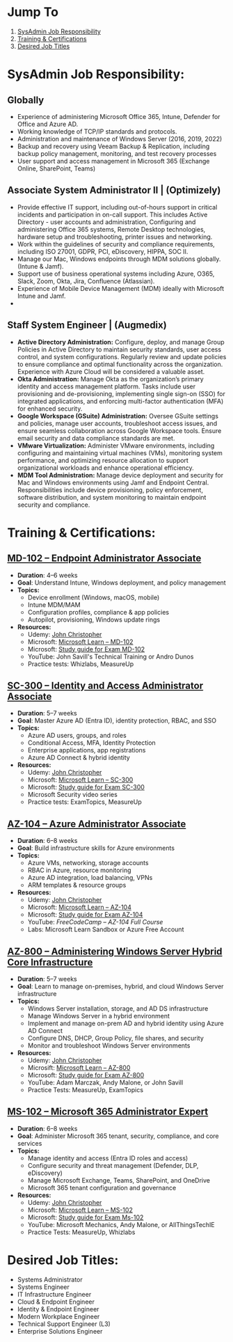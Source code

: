 # Jump To 
1. [SysAdmin Job Responsibility](#sysadmin_job_responsibility)
2. [Training & Certifications](#training_&_certifications)
3. [Desired Job Titles](#desired_job_titles)

# SysAdmin Job Responsibility: <a name="sysadmin_job_responsibility"></a>

## Globally

* Experience of administering Microsoft Office 365, Intune, Defender for Office and Azure AD.  
* Working knowledge of TCP/IP standards and protocols.  
* Administration and maintenance of Windows Server (2016, 2019, 2022\)  
* Backup and recovery using Veeam Backup & Replication, including backup policy management, monitoring, and test recovery processes  
* User support and access management in Microsoft 365 (Exchange Online, SharePoint, Teams)

##  Associate System Administrator II | (Optimizely)

* Provide effective IT support, including out-of-hours support in critical incidents and participation in on-call support. This includes Active Directory \- user accounts and administration, Configuring and administering Office 365 systems, Remote Desktop technologies, hardware setup and troubleshooting, printer issues and networking.  
* Work within the guidelines of security and compliance requirements, including ISO 27001, GDPR, PCI, eDiscovery, HIPPA, SOC II.  
* Manage our Mac, Windows endpoints through MDM solutions globally. (Intune & Jamf).  
* Support use of business operational systems including Azure, O365, Slack, Zoom, Okta, Jira, Confluence (Atlassian).  
* Experience of Mobile Device Management (MDM) ideally with Microsoft Intune and Jamf.  
* 

## Staff System Engineer |  (Augmedix)

* **Active Directory Administration:** Configure, deploy, and manage Group Policies in Active Directory to maintain security standards, user access control, and system configurations. Regularly review and update policies to ensure compliance and optimal functionality across the organization. Experience with Azure Cloud will be considered a valuable asset.  
* **Okta Administration:** Manage Okta as the organization’s primary identity and access management platform. Tasks include user provisioning and de-provisioning, implementing single sign-on (SSO) for integrated applications, and enforcing multi-factor authentication (MFA) for enhanced security.  
* **Google Workspace (GSuite) Administration:** Oversee GSuite settings and policies, manage user accounts, troubleshoot access issues, and ensure seamless collaboration across Google Workspace tools. Ensure email security and data compliance standards are met.  
* **VMware Virtualization:** Administer VMware environments, including configuring and maintaining virtual machines (VMs), monitoring system performance, and optimizing resource allocation to support organizational workloads and enhance operational efficiency.  
* **MDM Tool Administration:** Manage device deployment and security for Mac and Windows environments using Jamf and Endpoint Central. Responsibilities include device provisioning, policy enforcement, software distribution, and system monitoring to maintain endpoint security and compliance.

#  Training & Certifications: <a name="training_&_certifications"></a>

## [MD-102 – Endpoint Administrator Associate](https://github.com/Amir-Ahammed/MD-102-Endpoint-Administrator-Associate)  
  * **Duration**: 4–6 weeks 
  * **Goal**: Understand Intune, Windows deployment, and policy management
  * **Topics:**
    - Device enrollment (Windows, macOS, mobile)
    - Intune MDM/MAM
    - Configuration profiles, compliance & app policies
    - Autopilot, provisioning, Windows update rings   
  * **Resources:**
    - Udemy: [John Christopher](https://www.udemy.com/course/md-100windows10course/)
    - Microsoft: [Microsoft Learn – MD-102](https://learn.microsoft.com/en-us/credentials/certifications/modern-desktop/?practice-assessment-type=certification)
    - Microsoft: [Study guide for Exam MD-102](https://learn.microsoft.com/en-us/credentials/certifications/resources/study-guides/md-102)
    - YouTube: John Savill's Technical Training or Andro Dunos
    - Practice tests: Whizlabs, MeasureUp  
     
## [SC-300 – Identity and Access Administrator Associate](https://github.com/Amir-Ahammed/SC-300-Identity-and-Access-Administrator-Associate)  
  * **Duration**: 5–7 weeks 
  * **Goal**: Master Azure AD (Entra ID), identity protection, RBAC, and SSO
  * **Topics:**
    - Azure AD users, groups, and roles
    - Conditional Access, MFA, Identity Protection
    - Enterprise applications, app registrations
    - Azure AD Connect & hybrid identity   
  * **Resources:**
    - Udemy: [John Christopher](https://www.udemy.com/course/sc-300-course-microsoft-identity-and-access-administrator/?couponCode=CP130525)
    - Microsoft: [Microsoft Learn – SC-300](https://learn.microsoft.com/en-us/certifications/exams/sc-300/)
    - Microsoft: [Study guide for Exam SC-300](https://learn.microsoft.com/en-us/credentials/certifications/resources/study-guides/sc-300)
    - Microsoft Security video series
    - Practice tests: ExamTopics, MeasureUp 

## [AZ-104 – Azure Administrator Associate](https://github.com/Amir-Ahammed/AZ-104-Azure-Administrator-Associate)
  * **Duration**: 6–8 weeks
  * **Goal**: Build infrastructure skills for Azure environments
  * **Topics:**
    - Azure VMs, networking, storage accounts
    - RBAC in Azure, resource monitoring
    - Azure AD integration, load balancing, VPNs
    - ARM templates & resource groups   
  * **Resources:**
    - Udemy: [John Christopher](https://www.udemy.com/course/az-104-microsoft-azure-administrator-course-with-simulations/)
    - Microsoft: [Microsoft Learn – AZ-104](https://learn.microsoft.com/en-us/credentials/certifications/azure-administrator/?practice-assessment-type=certification)
    - Microsoft: [Study guide for Exam AZ-104](https://learn.microsoft.com/en-us/credentials/certifications/resources/study-guides/az-104)
    - YouTube: *FreeCodeCamp – AZ-104 Full Course* 
    - Labs: Microsoft Learn Sandbox or Azure Free Account
    
    
## [AZ-800 – Administering Windows Server Hybrid Core Infrastructure](https://github.com/Amir-Ahammed/AZ-800-Administering-Windows-Server-Hybrid-Core-Infrastructure)
  * **Duration**: 5–7 weeks
  * **Goal**: Learn to manage on-premises, hybrid, and cloud Windows Server infrastructure
  * **Topics:**
    - Windows Server installation, storage, and AD DS infrastructure
    - Manage Windows Server in a hybrid environment
    - Implement and manage on-prem AD and hybrid identity using Azure AD Connect
    - Configure DNS, DHCP, Group Policy, file shares, and security
    - Monitor and troubleshoot Windows Server environments
  * **Resources:**
    - Udemy: [John Christopher](https://www.udemy.com/topic/microsoft-az-800/?srsltid=AfmBOorFVJDoRWig_Vae3HHnXau4oa45IN6lHO10zdTEnBL95Z6xxcCW)
    - Microsift: [Microsoft Learn – AZ-800](https://learn.microsoft.com/en-us/credentials/certifications/windows-server-hybrid-administrator/)
    - Microsoft: [Study guide for Exam AZ-800](https://learn.microsoft.com/en-us/credentials/certifications/resources/study-guides/az-800)
    - YouTube: Adam Marczak, Andy Malone, or John Savill
    - Practice Tests: MeasureUp, ExamTopics

## [MS-102 – Microsoft 365 Administrator Expert](https://github.com/Amir-Ahammed/MS-102-Microsoft-365-Administrator-Expert)
  * **Duration**: 6–8 weeks
  * **Goal**: Administer Microsoft 365 tenant, security, compliance, and core services
  * **Topics:**
    - Manage identity and access (Entra ID roles and access)
    - Configure security and threat management (Defender, DLP, eDiscovery)
    - Manage Microsoft Exchange, Teams, SharePoint, and OneDrive
    - Microsoft 365 tenant configuration and governance
  * **Resources:**
    - Udemy: [John Christopher](https://www.udemy.com/topic/microsoft-ms-102/?srsltid=AfmBOorCnmdi0n06EJv41cwmLhDe_YK9ZG_rgNb7-ad9WpMP6cOa9R90)
    - Microsoft: [Microsoft Learn – MS-102](https://learn.microsoft.com/en-us/credentials/certifications/m365-administrator-expert/)
    - Microsoft: [Study guide for Exam Ms-102](https://learn.microsoft.com/en-us/credentials/certifications/resources/study-guides/ms-102)
    - YouTube: Microsoft Mechanics, Andy Malone, or AllThingsTechIE
    - Practice Tests: MeasureUp, Whizlabs

# Desired Job Titles: <a name="desired_job_titles"></a>

* Systems Administrator
* Systems Engineer 
* IT Infrastructure Engineer  
* Cloud & Endpoint Engineer  
* Identity & Endpoint Engineer  
* Modern Workplace Engineer  
* Technical Support Engineer (L3)  
* Enterprise Solutions Engineer  
  

